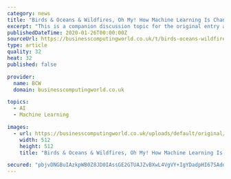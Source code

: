 ```yaml
---
category: news
title: "Birds & Oceans & Wildfires, Oh My! How Machine Learning Is Changing Climate Research"
excerpt: "This is a companion discussion topic for the original entry at https://cleantechnica.com/2020/01/25/birds-oceans-wildfires-oh-my-how-machine-learning-is-changing-climate-research/"
publishedDateTime: 2020-01-26T00:00:00Z
sourceUrl: https://businesscomputingworld.co.uk/t/birds-oceans-wildfires-oh-my-how-machine-learning-is-changing-climate-research/244790
type: article
quality: 32
heat: 32
published: false

provider:
  name: BCW
  domain: businesscomputingworld.co.uk

topics:
  - AI
  - Machine Learning

images:
  - url: https://businesscomputingworld.co.uk/uploads/default/original/1X/f630a15932336b1cfe94ee76167108be74ef73e8.jpeg
    width: 512
    height: 512
    title: "Birds & Oceans & Wildfires, Oh My! How Machine Learning Is Changing Climate Research"

secured: "pbjvDNGBuIAzkpWB0Z8JD0IAssGE2GTUAJZvBXwL4VgVY+IgYDadpHI67SAdd7tzR1G3c1OqunkXKm0EUdKVnALxCWvEoFU7ukQ+WkjzqvvPhifsomsSZ0a27laL5SZjC0z3fQbFX3XVYKEbJp0/ATyAf0esamz7dg0IQol6yF+2cABMXCRWWy7DPXOkN9m7TWo6iG69fz/+Ir5Vq7icrovcTWDFcnUZmyBpVQ/cfKtoe3FT5C+L3QtNka9em+fBU+5PB7vh+Qlt4R2FkNBtbpQpAUI+U2DXdydrGGePTqHeZltFQQaxganQo0TBKmPP;InmgGOgHU6XVjNr81taRsw=="
---
```



